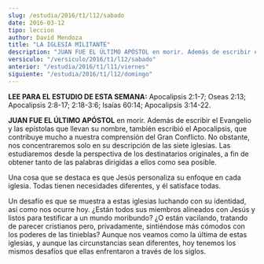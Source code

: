 ```yaml
---
slug: /estudia/2016/t1/l12/sabado
date: 2016-03-12
tipo: leccion
author: David Mendoza
title: "LA IGLESIA MILITANTE"
description: "JUAN FUE EL ÚLTIMO APÓSTOL en morir. Además de escribir el Evangelio y las  epístolas que llevan su nombre, también escribió el Apocalipsis, que  contribuye mucho a nuestra comprensión del Gran Conflicto."
versiculo: "/versiculo/2016/t1/l12/sabado"
anterior: "/estudia/2016/t1/l11/viernes"
siguiente: "/estudia/2016/t1/l12/domingo"
---
```


**LEE PARA EL ESTUDIO DE ESTA SEMANA:** Apocalipsis 2:1-7; Oseas 2:13; Apocalipsis 2:8-17; 2:18-3:6; Isaías 60:14; Apocalipsis 3:14-22.

**JUAN FUE EL ÚLTIMO APÓSTOL** en morir. Además de escribir el Evangelio y las epístolas que llevan su nombre, también escribió el Apocalipsis, que contribuye mucho a nuestra comprensión del Gran Conflicto. No obstante, nos concentraremos solo en su descripción de las siete iglesias. Las estudiaremos desde la perspectiva de los destinatarios originales, a fin de obtener tanto de las palabras dirigidas a ellos como sea posible.

Una cosa que se destaca es que Jesús personaliza su enfoque en cada iglesia. Todas tienen necesidades diferentes, y él satisface todas.

Un desafío es que se muestra a estas iglesias luchando con su identidad, así como nos ocurre hoy. ¿Están todos sus miembros alineados con Jesús y listos para testificar a un mundo moribundo? ¿O están vacilando, tratando de parecer cristianos pero, privadamente, sintiéndose más cómodos con los poderes de las tinieblas? Aunque nos veamos como la última de estas iglesias, y aunque las circunstancias sean diferentes, hoy tenemos los mismos desafíos que ellas enfrentaron a través de los siglos.
